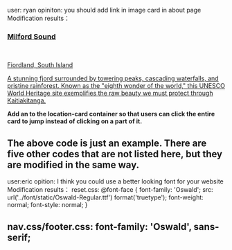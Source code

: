 user: ryan
opiniton: you should add link in image card in about page
Modification results：
        <div class="location-card">
            **<a href="https://en.wikipedia.org/wiki/Milford_Sound" target="_blank">**
                <div class="location-image milford-sound"></div> 
                    <div class="location-content">
                        <h3>Milford Sound</h3>       
                        <p class="location-region">Fiordland, South Island</p>
                        <p class="location-description">A stunning fjord surrounded by towering peaks, cascading waterfalls, and pristine rainforest. Known as the "eighth wonder of the world," this UNESCO World Heritage site exemplifies the raw beauty we must protect through Kaitiakitanga.</p>
                    </div>
            **</a>**
        </div>

**Add an <a> to the location-card container so that users can click the entire card to jump instead of clicking on a part of it.**

**The above code is just an example. There are five other codes that are not listed here, but they are modified in the same way.**
-----------------------------------------------------------------------------
user:eric
opition: I think you could use a better looking font for your website
Modification results：
reset.css:
@font-face {
    font-family: 'Oswald';
    src: url('../font/static/Oswald-Regular.ttf') format('truetype');
    font-weight: normal;
    font-style: normal;
}

nav.css/footer.css:
font-family: 'Oswald', sans-serif;
-----------------------------------------------------------------------------